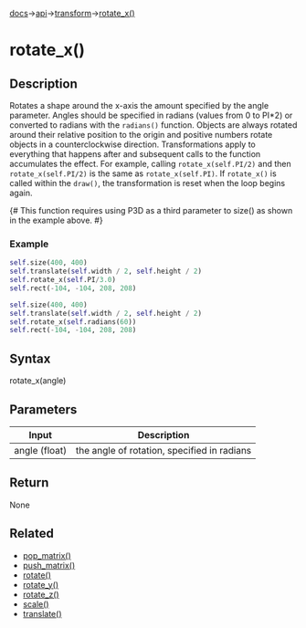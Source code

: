 [docs](/docs/)→[api](/docs/api)→[transform](/docs/api/transform/)→[rotate_x()](/docs/api/transform/rotate_x_.md)

# rotate_x()

## Description

Rotates a shape around the x-axis the amount specified by the angle parameter. Angles should be specified in radians (values from 0 to PI*2) or converted to radians with the `radians()` function. Objects are always rotated around their relative position to the origin and positive numbers rotate objects in a counterclockwise direction. Transformations apply to everything that happens after and subsequent calls to the function accumulates the effect. For example, calling `rotate_x(self.PI/2)` and then `rotate_x(self.PI/2)` is the same as `rotate_x(self.PI)`. If `rotate_x()` is called within the `draw()`, the transformation is reset when the loop begins again.

{# This function requires using P3D as a third parameter to size() as shown in the example above. #}

### Example

```py
self.size(400, 400)
self.translate(self.width / 2, self.height / 2)
self.rotate_x(self.PI/3.0)
self.rect(-104, -104, 208, 208)
```

```py
self.size(400, 400)
self.translate(self.width / 2, self.height / 2)
self.rotate_x(self.radians(60))
self.rect(-104, -104, 208, 208)
```

## Syntax

rotate_x(angle)

## Parameters

| Input | Description |
|-------|-------------|
| angle	(float) | the angle of rotation, specified in radians |

## Return

None

## Related

- [pop_matrix()](/docs/api/transform/pop_matrix_.md)
- [push_matrix()](/docs/api/transform/push_matrix_.md)
- [rotate()](/docs/api/transform/rotate_.md)
- [rotate_y()](/docs/api/transform/rotate_y_.md)
- [rotate_z()](/docs/api/transform/rotate_z_.md)
- [scale()](/docs/api/transform/scale_.md)
- [translate()](/docs/api/transform/translate_.md)